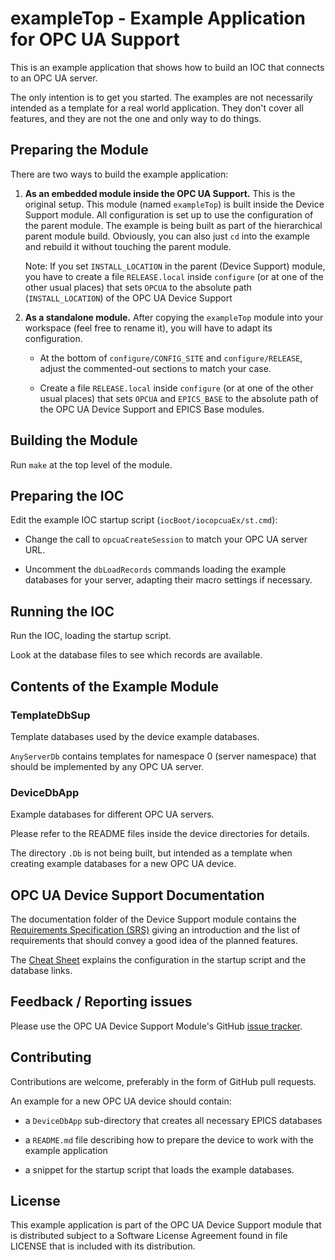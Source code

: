# exampleTop - Example Application for OPC UA Support

This is an example application that shows how to build an IOC
that connects to an OPC UA server.

The only intention is to get you started.
The examples are not necessarily intended as a template for a real world
application. They don't cover all features, and they are not the one
and only way to do things.

## Preparing the Module

There are two ways to build the example application:

1.  __As an embedded module inside the OPC UA Support.__
    This is the original setup. This module (named `exampleTop`) is built
    inside the Device Support module. All configuration is set up to use the
    configuration of the parent module.
    The example is being built as part of the hierarchical parent module build.
    Obviously, you can also just `cd` into the example and rebuild it
    without touching the parent module.

    Note: If you set `INSTALL_LOCATION` in the parent (Device Support) module,
    you have to create a file `RELEASE.local` inside `configure` (or at one
    of the other usual places) that sets `OPCUA` to the absolute path
    (`INSTALL_LOCATION`) of the OPC UA Device Support

2.  __As a standalone module.__
    After copying the `exampleTop` module into your workspace (feel free to
    rename it), you will have to adapt its configuration.

    *   At the bottom of `configure/CONFIG_SITE` and `configure/RELEASE`,
        adjust the commented-out sections to match your case.

    *   Create a file `RELEASE.local` inside `configure` (or at one of the
        other usual places) that sets `OPCUA` and `EPICS_BASE` to the absolute
        path of the OPC UA Device Support and EPICS Base modules.

## Building the Module

Run `make` at the top level of the module.

## Preparing the IOC

Edit the example IOC startup script (`iocBoot/iocopcuaEx/st.cmd`):

*   Change the call to `opcuaCreateSession` to match your OPC UA server URL.

*   Uncomment the `dbLoadRecords` commands loading the example databases
    for your server, adapting their macro settings if necessary.

## Running the IOC

Run the IOC, loading the startup script.

Look at the database files to see which records are available.

## Contents of the Example Module

### TemplateDbSup

Template databases used by the device example databases.

`AnyServerDb` contains templates for namespace 0 (server namespace) that
should be implemented by any OPC UA server.

### DeviceDbApp

Example databases for different OPC UA servers.

Please refer to the README files inside the device directories for details.

The directory `.Db` is not being built, but intended as a template
when creating example databases for a new OPC UA device.

## OPC UA Device Support Documentation

The documentation folder of the Device Support module contains the
[Requirements Specification (SRS)][requirements.pdf] giving an introduction
and the list of requirements that should convey a good idea of the planned
features.

The [Cheat Sheet][cheatsheet.pdf] explains the configuration in the startup
script and the database links.

## Feedback / Reporting issues

Please use the OPC UA Device Support Module's GitHub
[issue tracker](https://github.com/epics-modules/opcua/issues).

## Contributing

Contributions are welcome, preferably in the form of GitHub pull requests.

An example for a new OPC UA device should contain:

*   a `DeviceDbApp` sub-directory that creates all necessary EPICS databases

*   a `README.md` file describing how to prepare the device to work
    with the example application

*   a snippet for the startup script that loads the example databases.

## License

This example application is part of the OPC UA Device Support module
that is distributed subject to a Software License Agreement found
in file LICENSE that is included with its distribution.

<!-- Links -->
[requirements.pdf]: https://docs.google.com/viewer?url=https://raw.githubusercontent.com/epics-modules/opcua/master/documentation/EPICS%20Support%20for%20OPC%20UA%20-%20SRS.pdf
[cheatsheet.pdf]: https://docs.google.com/viewer?url=https://raw.githubusercontent.com/epics-modules/opcua/master/documentation/EPICS%20Support%20for%20OPC%20UA%20-%20Cheat%20Sheet.pdf
